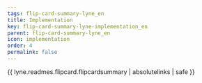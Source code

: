 ```yaml
---
tags: flip-card-summary-lyne_en
title: Implementation
key: flip-card-summary-lyne-implementation_en
parent: flip-card-summary-lyne_en
icon: implementation
order: 4
permalink: false  
---
```

{{ lyne.readmes.flipcard.flipcardsummary | absolutelinks | safe }}


